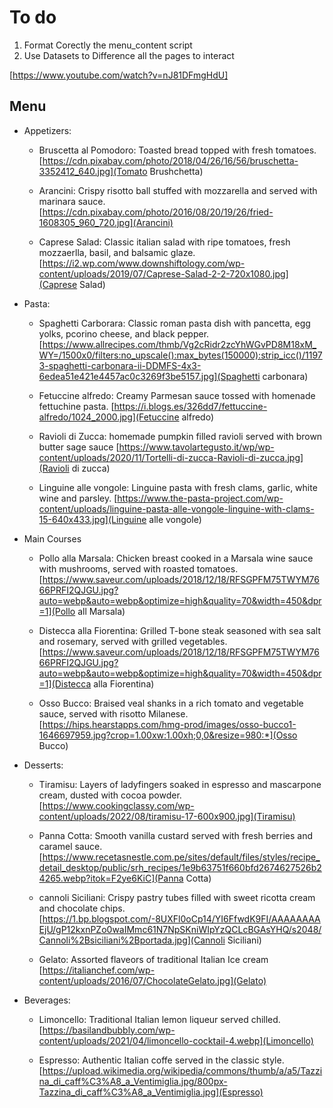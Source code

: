 # To do

1. Format Corectly the menu_content script
2. Use Datasets to Difference all the pages to interact

[https://www.youtube.com/watch?v=nJ81DFmgHdU]

## Menu

- Appetizers:
  - Bruscetta al Pomodoro: Toasted bread topped with fresh tomatoes.
  [https://cdn.pixabay.com/photo/2018/04/26/16/56/bruschetta-3352412_640.jpg](Tomato Brushchetta)

  - Arancini: Crispy risotto ball stuffed with mozzarella and served with marinara sauce.
  [https://cdn.pixabay.com/photo/2016/08/20/19/26/fried-1608305_960_720.jpg](Arancini)

  - Caprese Salad: Classic italian salad with ripe tomatoes, fresh mozzaerlla, basil, and balsamic glaze.
  [https://i2.wp.com/www.downshiftology.com/wp-content/uploads/2019/07/Caprese-Salad-2-2-720x1080.jpg](Caprese Salad)
  <!-- https://downshiftology.com/recipes/caprese-salad/ -->

- Pasta:
  - Spaghetti Carborara: Classic roman pasta dish with pancetta, egg yolks, pcorino cheese, and black pepper.
  [https://www.allrecipes.com/thmb/Vg2cRidr2zcYhWGvPD8M18xM_WY=/1500x0/filters:no_upscale():max_bytes(150000):strip_icc()/11973-spaghetti-carbonara-ii-DDMFS-4x3-6edea51e421e4457ac0c3269f3be5157.jpg](Spaghetti carbonara)
  
  - Fetuccine alfredo: Creamy Parmesan sauce tossed with homenade fettuchine pasta.
  [https://i.blogs.es/326dd7/fettuccine-alfredo/1024_2000.jpg](Fetuccine alfredo)

  - Ravioli di Zucca: homemade pumpkin filled ravioli served with brown butter sage sauce
  [https://www.tavolartegusto.it/wp/wp-content/uploads/2020/11/Tortelli-di-zucca-Ravioli-di-zucca.jpg](Ravioli di zucca)

  - Linguine alle vongole: Linguine pasta with fresh clams, garlic, white wine and parsley.
  [https://www.the-pasta-project.com/wp-content/uploads/linguine-pasta-alle-vongole-linguine-with-clams-15-640x433.jpg](Linguine alle vongole)

- Main Courses
  - Pollo alla Marsala: Chicken breast cooked in a Marsala wine sauce with mushrooms, served with roasted tomatoes.
  [https://www.saveur.com/uploads/2018/12/18/RFSGPFM75TWYM7666PRFI2QJGU.jpg?auto=webp&auto=webp&optimize=high&quality=70&width=450&dpr=1](Pollo all Marsala)

  - Distecca alla Fiorentina: Grilled T-bone steak seasoned with sea salt and rosemary, served with grilled vegetables.
  [https://www.saveur.com/uploads/2018/12/18/RFSGPFM75TWYM7666PRFI2QJGU.jpg?auto=webp&auto=webp&optimize=high&quality=70&width=450&dpr=1](Distecca alla Fiorentina)

  - Osso Bucco: Braised veal shanks in a rich tomato and vegetable sauce, served with risotto Milanese.
  [https://hips.hearstapps.com/hmg-prod/images/osso-bucco1-1646697959.jpg?crop=1.00xw:1.00xh;0,0&resize=980:*](Osso Bucco)

- Desserts:
  - Tiramisu: Layers of ladyfingers soaked in espresso and mascarpone cream, dusted with cocoa powder.
  [https://www.cookingclassy.com/wp-content/uploads/2022/08/tiramisu-17-600x900.jpg](Tiramisu)

  - Panna Cotta: Smooth vanilla custard served with fresh berries and caramel sauce.
  [https://www.recetasnestle.com.pe/sites/default/files/styles/recipe_detail_desktop/public/srh_recipes/1e9b63751f660bfd2674627526b24265.webp?itok=F2ye6KiC](Panna Cotta)

  - cannoli Siciliani: Crispy pastry tubes filled with sweet ricotta cream and chocolate chips.
  [https://1.bp.blogspot.com/-8UXFl0oCp14/YI6FfwdK9FI/AAAAAAAAEjU/gP12kxnPZo0waIMmc61N7NpSKniWIpYzQCLcBGAsYHQ/s2048/Cannoli%2Bsiciliani%2Bportada.jpg](Cannoli Siciliani)

  - Gelato: Assorted flaveors of traditional Italian Ice cream
  [https://italianchef.com/wp-content/uploads/2016/07/ChocolateGelato.jpg](Gelato)

- Beverages:
  - Limoncello: Traditional Italian lemon liqueur served chilled.
  [https://basilandbubbly.com/wp-content/uploads/2021/04/limoncello-cocktail-4.webp](Limoncello)

  - Espresso: Authentic Italian coffe served in the classic style.
  [https://upload.wikimedia.org/wikipedia/commons/thumb/a/a5/Tazzina_di_caff%C3%A8_a_Ventimiglia.jpg/800px-Tazzina_di_caff%C3%A8_a_Ventimiglia.jpg](Espresso)

<!-- .section {
  /* background-color: blue; */
  width: 90%;
  padding-top: 2em;
  padding-bottom: 2em;
  /* height: 100vh; */
}
.menu{
  display: flex;
  flex-direction: column;
  align-items: center ;
  /* display: grid; */
  /* grid-template-columns: repeat(2, 1fr); */
}
.menu {
  background-color: tomato;
}
.menu__category {
  display: flex;
  flex-direction: column;
  align-items: center;

  background-color: antiquewhite;
  min-width: 95%;
}
.menu__section {
  background-color: grey;
  width: 90%;
  min-height: 15rem;
} -->